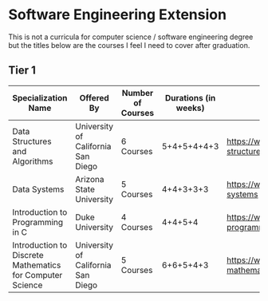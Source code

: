 # Software Engineering Extension
This is not a curricula for computer science / software engineering degree but the titles below are the courses I feel I need to cover after graduation.

## Tier 1

| Specialization Name | Offered By | Number of Courses | Durations (in weeks) | Link |
| ------------------- | ---------- | ----------------- | --------- | -----|
| Data Structures and Algorithms | University of California San Diego | 6 Courses | 5+4+5+4+4+3 | https://www.coursera.org/specializations/data-structures-algorithms |
| Data Systems | Arizona State University | 5 Courses | 4+4+3+3+3 | https://www.coursera.org/specializations/data-systems |
| Introduction to Programming in C | Duke University | 4 Courses | 4+4+5+4 | https://www.coursera.org/specializations/c-programming |
| Introduction to Discrete Mathematics for Computer Science | University of California San Diego | 5 Courses | 6+6+5+4+3 | https://www.coursera.org/specializations/discrete-mathematics |

